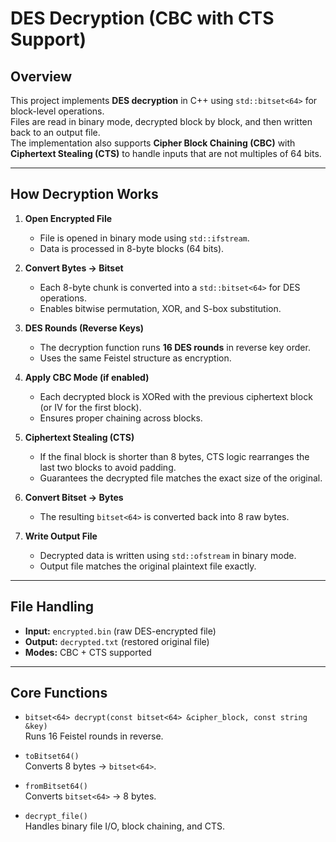 # DES Decryption (CBC with CTS Support)

## Overview
This project implements **DES decryption** in C++ using `std::bitset<64>` for block-level operations.  
Files are read in binary mode, decrypted block by block, and then written back to an output file.  
The implementation also supports **Cipher Block Chaining (CBC)** with **Ciphertext Stealing (CTS)** to handle inputs that are not multiples of 64 bits.

---

## How Decryption Works

1. **Open Encrypted File**
   - File is opened in binary mode using `std::ifstream`.
   - Data is processed in 8-byte blocks (64 bits).

2. **Convert Bytes → Bitset**
   - Each 8-byte chunk is converted into a `std::bitset<64>` for DES operations.
   - Enables bitwise permutation, XOR, and S-box substitution.

3. **DES Rounds (Reverse Keys)**
   - The decryption function runs **16 DES rounds** in reverse key order.
   - Uses the same Feistel structure as encryption.

4. **Apply CBC Mode (if enabled)**
   - Each decrypted block is XORed with the previous ciphertext block (or IV for the first block).
   - Ensures proper chaining across blocks.

5. **Ciphertext Stealing (CTS)**
   - If the final block is shorter than 8 bytes, CTS logic rearranges the last two blocks to avoid padding.
   - Guarantees the decrypted file matches the exact size of the original.

6. **Convert Bitset → Bytes**
   - The resulting `bitset<64>` is converted back into 8 raw bytes.

7. **Write Output File**
   - Decrypted data is written using `std::ofstream` in binary mode.
   - Output file matches the original plaintext file exactly.

---

## File Handling

- **Input:** `encrypted.bin` (raw DES-encrypted file)  
- **Output:** `decrypted.txt` (restored original file)  
- **Modes:** CBC + CTS supported  

---

## Core Functions

- `bitset<64> decrypt(const bitset<64> &cipher_block, const string &key)`  
  Runs 16 Feistel rounds in reverse.

- `toBitset64()`  
  Converts 8 bytes → `bitset<64>`.

- `fromBitset64()`  
  Converts `bitset<64>` → 8 bytes.

- `decrypt_file()`  
  Handles binary file I/O, block chaining, and CTS.
